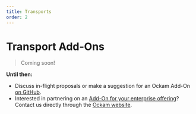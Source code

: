 ```yaml
---
title: Transports
order: 2
---
```


# Transport Add-Ons

> Coming soon!

**Until then:**

- Discuss in-flight proposals or make a suggestion for an Ockam Add-On 
[on GitHub](https://github.com/ockam-network/ockam/discussions/624).
- Interested in partnering on an [Add-On for your enterprise offering](/learn/concepts/enterprise-systems/)? Contact us directly through the 
[Ockam website](https://ockam.io).